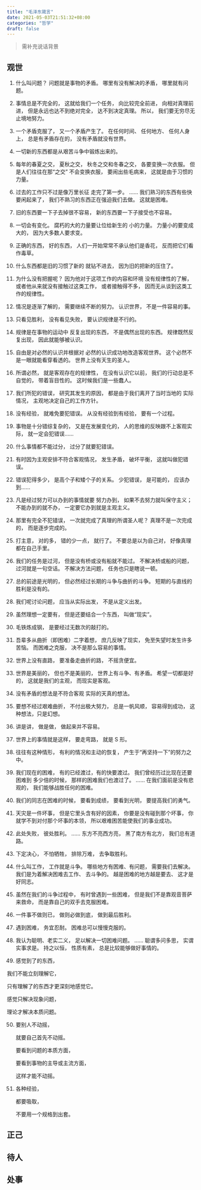 ```yaml
---
title: "毛泽东箴言"
date: 2021-05-03T21:51:32+08:00
categories: "哲学"
draft: false
---
```

> 需补充说话背景

## 观世
1. 什么叫问题？
  问题就是事物的矛盾。
  哪里有没有解决的矛盾，
  哪里就有问题。

2. 事情总是不完全的，
  这就给我们一个任务，
  向比较完全前进，
  向相对真理前进，
  但是永远也达不到绝对完全，
  达不到决定真理。
  所以，
  我们要无穷尽无止境地努力。

3. 一个矛盾克服了，
  又一个矛盾产生了。
  在任何时间、
  任何地方、
  任何人身上，
  总是有矛盾存在的，
  没有矛盾就没有世界。

4. 一切新的东西都是从艰苦斗争中锻炼出来的。

5. 每年的春夏之交，
  夏秋之交，
  秋冬之交和冬春之交，
  各要变换一次衣服。
  但是人们往往在那“之交”
  不会变换衣服，
  要闹出些毛病来，
  这就是由于习惯的力量。

6. 过去的工作只不过是像万里长征
  走完了第一步。
  ……
  我们熟习的东西有些快要闲起来了，
  我们不熟习的东西正在强迫我们去做。
  这就是困难。

7. 旧的东西要一下子去掉很不容易，
  新的东西要一下子接受也不容易。

8. 一切会有变化。
  腐朽的大的力量要让位给新生的
  小的力量。
  力量小的要变成大的，
  因为大多数人要求变。

9. 正确的东西，
  好的东西，
  人们一开始常常不承认他们是香花，
  反而把它们看作毒草。

10. 什么东西都是旧的习惯了新的
  就钻不进去，
  因为旧的把新的压住了。

11. 为什么没有把握呢？
   因为他对于这项工作的内容和环境
   没有规律性的了解，
   或者他从来就没有接触过这类工作，
   或者接触得不多，
   因而无从谈到这类工作的规律性。

12. 情况是逐渐了解的，
   需要继续不断的努力。
   认识世界，
   不是一件容易的事。

13. 只看见胜利，
   没有看见失败，
   要认识规律是不行的。

14. 规律是在事物的运动中
   反复出现的东西，
   不是偶然出现的东西。
   规律既然反复出现，
   因此就能够被认识。

15. 自由是对必然的认识并根据对
   必然的认识成功地改造客观世界。
   这个必然不是一眼就能看穿看透的。
   世界上没有天生的圣人。

16. 所谓必然，
   就是客观存在的规律性，
   在没有认识它以前，
   我们的行动总是不自觉的，
   带着盲目性的。
   这时候我们是一些蠢人。

17. 我们所犯的错误，
   研究其发生的原因，
   都是由于我们离开了当时当地的
   实际情况，
   主观地决定自己的工作方针。

18. 没有经验，
   就难免要犯错误。
   从没有经验到有经验，
   要有一个过程。

19. 事物是十分错综复杂的，
   又是在发展变化的，
   人的思维的反映跟不上客观实际，
   就一定会犯错误……

20. 什么事情都不能过分，
   过分了就要犯错误。

21. 有时因为主观安排不符合客观情况，
   发生矛盾，
   破坏平衡，
   这就叫做犯错误。

22. 错误犯得多少，
   是高个子和矮个子的关系。
   少犯错误，
   是可能的，
   应该办到……

23. 凡是经过努力可以办到的事情就要
   努力办到，
   如果不去努力就叫保守主义；
   不能办到的就不办，
   一定要它办到就是主观主义。

24. 那里有完全不犯错误，
   一次就完成了真理的所谓圣人呢？
   真理不是一次完成的，
   而是逐步完成的。

25. 打主意，
   对的多，
   错的少一点，
   就行了。
   不要总是以为自己对，
   好像真理都在自己手里。

26. 我们的任务是过河，
   但是没有桥或没有船就不能过。
   不解决桥或船的问题，
   过河就是一句空话。
   不解决方法问题，
   任务也只是瞎说一顿。

27. 总的前途是光明的，
   但必然经过长期的斗争与曲折的斗争。
   短期的与直线的胜利是没有的。

28. 我们呢讨论问题，
   应当从实际出发，
   不是从定义出发。

29. 虽然理想一定要有，
   但是还要结合一个东西，
   叫做“现实”。

30. 毛铁炼成钢，
   是要经过无数次的敲打的。

31. 吾辈多从曲折（即困难）二字着想，
   庶几反映了现实，
   免至失望时发生许多苦恼。
   而困难之克服，
   决不是那么容易的事情。

32. 世界上没有直路，
   要准备走曲折的路，
   不摇贪便宜。

33. 世界是美丽的，
   但也不是美丽的，
   世界上有斗争、有矛盾。
   希望一切都是好的，
   这就是我们的主观，
   而现实是客观。

34. 没有矛盾的想法是不符合客观
   实际的天真的想法。

35. 要想不经过艰难曲折，
   不付出极大努力，
   总是一帆风顺，
   容易得到成功，
   这种想法，只是幻想。

36. 讲是讲，
   做是做，
   做起来并不容易。

37. 世界上的事情就是这样，
   要走弯路，
   就是 S 形。

38. 往往有这种情形，
   有利的情况和主动的恢复，
   产生于“再坚持一下”的努力之中。

39. 我们现在的困难，
   有的已经渡过，有的快要渡过。
   我们曾经历过比现在还要困难到
   多少倍的时候，
   那样的困难我们也渡过了。
   ……
   在我们面前是没有悲观的，
   我们能够战胜任何的困难。

40. 我们的同志在困难的时候，
   要看到成绩，
   要看到光明，
   要提高我们的勇气。

41. 天灾是一件坏事，
   但是它里头含有好的因素，
   你要是没有碰到那个坏事，
   你就学不到对付那个坏事的本领，
   所以艰难困苦能使我们的事业成功。

42. 此处失败，
   彼处胜利。
   ……
   东方不亮西方亮，
   黑了南方有北方，
   我们总有道路。

43. 下定决心，
   不怕牺牲，
   排除万难，
   去争取胜利。

44. 什么叫工作，
   工作就是斗争。
   哪些地方有困难、有问题，
   需要我们去解决。
   我们是为着解决困难去工作、
   去斗争的。
   越是困难的地方越是要去、
   这才是好同志。

45. 虽然在我们的斗争过程中，
   有时曾遇到一些困难，
   但是我们不是靠观音菩萨来救命，
   而是靠自己的双手去克服困难。

46. 一件事不做则已，
   做则必做到底，
   做到最后胜利。

47. 遇到困难，
   务宜忍耐。
   困难总可以慢慢克服的。

48. 我认为聪明、老实二义，
   足以解决一切困难问题。
   ……
   聪谓多问多思，
   实谓实事求是。
   持之以恒，
   性质有素，
   总是比较能够做好事情的。

49. 感觉到了的东西，

   我们不能立刻理解它，

   只有理解了的东西才更深刻地感觉它。

   感觉只解决现象问题，

   理论才解决本质问题。

50. 要别人不动摇，

    就要自己首先不动摇。

    要看到问题的本质方面，

    要看到事物的主导或主流方面，

    这样才能不动摇。

51. 各种经验，

    都要吸取，

    不要用一个规格到出套。


## 正己

## 待人

## 处事
